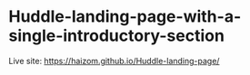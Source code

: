 # Huddle-landing-page-with-a-single-introductory-section

Live site: https://haizom.github.io/Huddle-landing-page/
